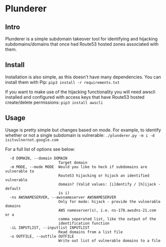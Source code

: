 # Plunderer

## Intro
Plunderer is a simple subdomain takeover tool for identifying and hijacking subdomains/domains that once had Route53 hosted zones associated with them.

## Install
Installation is also simple, as this doesn't have many dependencies. You can install them with Pip:
`pip3 install -r requirements.txt`

If you want to make use of the hijacking functionality you will need awscli installed and configured with access keys that have Route53 hosted create/delete permissions:
`pip3 install awscli`

## Usage
Usage is pretty simple but changes based on mode. For example, to identify whether or not a single subdomain is vulnerable:
`./plunderer.py -m i -d isitvulnornot.google.com`

For a full list of options see below:

```
  -d DOMAIN, --domain DOMAIN
                        Target domain
  -m MODE, --mode MODE  Would you like to heck if subdomains are vulnerable to
                        Route53 hijacking or hijack an identified vulnerable
                        domain? (Valid values: [i]dentify / [h]ijack - default
                        is i)
  -ns AWSNAMESERVER, --awsnameserver AWSNAMESERVER
                        Only for mode: hijack - provide the vulnerable domains
                        AWS nameserver(s), i.e. ns-170.awsdns-21.com or a
                        comma seperated list, like the output of the
                        identification function
  -iL INPUTLIST, --inputlist INPUTLIST
                        Read domains from a list file
  -o OUTFILE, --outfile OUTFILE
                        Write out list of vulnerable domains to a file
```
